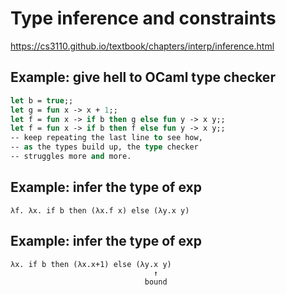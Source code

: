 # Type inference and constraints

https://cs3110.github.io/textbook/chapters/interp/inference.html

## Example: give hell to OCaml type checker

```ml hs
let b = true;;
let g = fun x -> x + 1;;
let f = fun x -> if b then g else fun y -> x y;;
let f = fun x -> if b then f else fun y -> x y;;
-- keep repeating the last line to see how,
-- as the types build up, the type checker
-- struggles more and more.
```


## Example: infer the type of exp

```
λf. λx. if b then (λx.f x) else (λy.x y)
```

## Example: infer the type of exp

```
λx. if b then (λx.x+1) else (λy.x y)
                                ↑
                              bound
```
